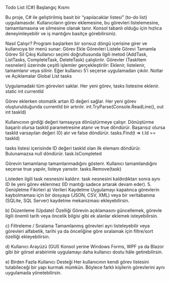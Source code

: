 Todo List (C#) Başlangıç Kısmı

Bu proje, C# ile geliştirilmiş basit bir “yapılacaklar listesi” (to-do list) uygulamasıdır. Kullanıcıların görev eklemesine, bu görevleri listelemesine, tamamlamasına ve silmesine olanak tanır. Konsol tabanlı olduğu için hızlıca deneyimleyebilir ve iş mantığını basitçe görebilirsiniz.

Nasıl Çalışır?
Program başlarken bir sonsuz döngü içerisine girer ve kullanıcıya bir menü sunar:
Görev Ekle
Görevleri Listele
Görevi Tamamla
Görev Sil
Çıkış
Kullanıcı seçimi doğrultusunda ilgili metod (AddTask, ListTasks, CompleteTask, DeleteTask) çalıştırılır.
Görevler (TaskItem nesneleri) üzerinde çeşitli işlemler gerçekleştirilir:
Eklenir, listelenir, tamamlanır veya silinir.
Eğer kullanıcı 5’i seçerse uygulamadan çıkılır.
Notlar ve Açıklamalar
Global List<TaskItem> tasks

Uygulamadaki tüm görevleri saklar.
Her yeni görev, tasks listesine eklenir.
static int currentId

Görev eklerken otomatik artan ID değeri sağlar.
Her yeni görev oluşturulduğunda currentId bir artırılır.
int.TryParse(Console.ReadLine(), out int taskId)

Kullanıcının girdiği değeri tamsayıya dönüştürmeye çalışır.
Dönüştürme başarılı olursa taskId parametresine atanır ve true döndürür.
Başarısız olursa taskId varsayılan değeri (0) alır ve false döndürür.
tasks.Find(t => t.Id == taskId)

tasks listesi içerisinde ID değeri taskId olan ilk elemanı döndürür.
Bulunamazsa null döndürür.
task.IsCompleted

Görevin tamamlanıp tamamlanmadığını gösterir.
Kullanıcı tamamlandığını seçerse true yapılır, listeye yansıtır.
tasks.Remove(task)

Listeden ilgili task nesnesini kaldırır.
task nesnesini kaldırdıktan sonra aynı ID ile yeni görev eklenmez (ID mantığı sadece artarak devam eder).
5. Genişletme Fikirleri
a) Verileri Kaydetme
Uygulamayı kapatınca görevlerin kaybolmaması için bir dosyaya (JSON, CSV, XML) veya bir veritabanına (SQLite, SQL Server) kaydetme mekanizması ekleyebilirsin.

b) Düzenleme (Update) Özelliği
Görevin açıklamasını güncellemek, görevle ilgili önemli tarih veya öncelik bilgisi gibi ek alanlar eklemek isteyebilirsin.

c) Filtreleme / Sıralama
Tamamlanmış görevleri ayrı listeleyebilir veya görevleri alfabetik, tarihi ya da önceliğine göre sıralamak için filtre/sort özelliği ekleyebilirsin.

d) Kullanıcı Arayüzü (GUI)
Konsol yerine Windows Forms, WPF ya da Blazor gibi bir görsel arabirimle uygulamayı daha kullanıcı dostu hâle getirebilirsin.

e) Birden Fazla Kullanıcı Desteği
Her kullanıcının kendi görev listesini tutabileceği bir yapı kurmak mümkün. Böylece farklı kişilerin görevlerini aynı uygulamada yönetebilirsin.







